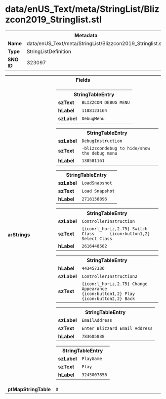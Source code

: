 <h1>data/enUS_Text/meta/StringList/Blizzcon2019_Stringlist.stl</h1><table><tr><th colspan="100%">Metadata</th></tr><tr><td><b>Name</b></td><td>data/enUS_Text/meta/StringList/Blizzcon2019_Stringlist.stl</td></tr><tr><td><b>Type</b></td><td>StringListDefinition</td></tr><tr><td><b>SNO ID</b></td><td>323097</td></tr></table>

<table><tr><th colspan="100%">Fields</th></tr><tr><td><b>arStrings</b></td><td><table><tr><th colspan="100%">StringTableEntry</th></tr><tr><td><b>szText</b></td><td><code>BLIZZCON DEBUG MENU</code></td></tr><tr><td><b>hLabel</b></td><td><code>1188123164</code></td></tr><tr><td><b>szLabel</b></td><td><code>DebugMenu</code></td></tr></table>


<table><tr><th colspan="100%">StringTableEntry</th></tr><tr><td><b>szLabel</b></td><td><code>DebugInstruction</code></td></tr><tr><td><b>szText</b></td><td><code>-blizzcondebug to hide/show the debug menu</code></td></tr><tr><td><b>hLabel</b></td><td><code>130581161</code></td></tr></table>


<table><tr><th colspan="100%">StringTableEntry</th></tr><tr><td><b>szLabel</b></td><td><code>LoadSnapshot</code></td></tr><tr><td><b>szText</b></td><td><code>Load Snapshot</code></td></tr><tr><td><b>hLabel</b></td><td><code>2718158896</code></td></tr></table>


<table><tr><th colspan="100%">StringTableEntry</th></tr><tr><td><b>szLabel</b></td><td><code>ControllerInstruction</code></td></tr><tr><td><b>szText</b></td><td><code>{icon:l_horiz,2.75} Switch Class      {icon:button1,2} Select Class</code></td></tr><tr><td><b>hLabel</b></td><td><code>2616448582</code></td></tr></table>


<table><tr><th colspan="100%">StringTableEntry</th></tr><tr><td><b>hLabel</b></td><td><code>443457336</code></td></tr><tr><td><b>szLabel</b></td><td><code>ControllerInstruction2</code></td></tr><tr><td><b>szText</b></td><td><code>{icon:l_horiz,2.75} Change Appearance     {icon:button1,2} Play    {icon:button2,2} Back</code></td></tr></table>


<table><tr><th colspan="100%">StringTableEntry</th></tr><tr><td><b>szLabel</b></td><td><code>EmailAddress</code></td></tr><tr><td><b>szText</b></td><td><code>Enter Blizzard Email Address</code></td></tr><tr><td><b>hLabel</b></td><td><code>783605838</code></td></tr></table>


<table><tr><th colspan="100%">StringTableEntry</th></tr><tr><td><b>szLabel</b></td><td><code>PlayGame</code></td></tr><tr><td><b>szText</b></td><td><code>Play</code></td></tr><tr><td><b>hLabel</b></td><td><code>3245007856</code></td></tr></table>


</td></tr><tr><td><b>ptMapStringTable</b></td><td><code>0</code></td></tr></table>

